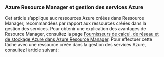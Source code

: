 ### Azure Resource Manager et gestion des services Azure
 
Cet article s’applique aux ressources Azure créées dans Ressource Manager, recommandées par rapport aux ressources créées dans la gestion des services. Pour obtenir une explication des avantages de Resource Manager, consultez la page [Fournisseurs de calcul, de réseau et de stockage Azure dans Azure Resource Manager](../articles/virtual-machines/virtual-machines-windows-compare-deployment-models.md). Pour effectuer cette tâche avec une ressource créée dans la gestion des services Azure, consultez l’article suivant :

<!---HONumber=AcomDC_0323_2016-->